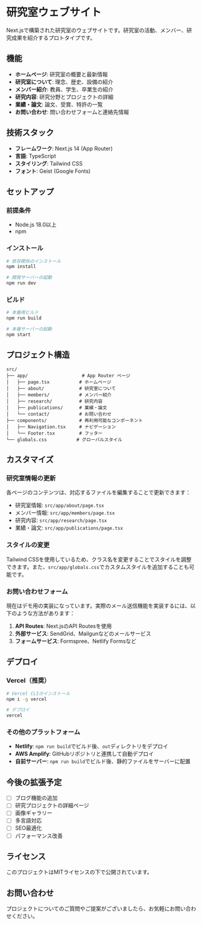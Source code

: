 # 研究室ウェブサイト

Next.jsで構築された研究室のウェブサイトです。研究室の活動、メンバー、研究成果を紹介するプロトタイプです。

## 機能

- **ホームページ**: 研究室の概要と最新情報
- **研究室について**: 理念、歴史、設備の紹介
- **メンバー紹介**: 教員、学生、卒業生の紹介
- **研究内容**: 研究分野とプロジェクトの詳細
- **業績・論文**: 論文、受賞、特許の一覧
- **お問い合わせ**: 問い合わせフォームと連絡先情報

## 技術スタック

- **フレームワーク**: Next.js 14 (App Router)
- **言語**: TypeScript
- **スタイリング**: Tailwind CSS
- **フォント**: Geist (Google Fonts)

## セットアップ

### 前提条件

- Node.js 18.0以上
- npm

### インストール

```bash
# 依存関係のインストール
npm install

# 開発サーバーの起動
npm run dev
```

### ビルド

```bash
# 本番用ビルド
npm run build

# 本番サーバーの起動
npm start
```

## プロジェクト構造

```
src/
├── app/                    # App Router ページ
│   ├── page.tsx           # ホームページ
│   ├── about/             # 研究室について
│   ├── members/           # メンバー紹介
│   ├── research/          # 研究内容
│   ├── publications/      # 業績・論文
│   └── contact/           # お問い合わせ
├── components/            # 再利用可能なコンポーネント
│   ├── Navigation.tsx     # ナビゲーション
│   └── Footer.tsx         # フッター
└── globals.css           # グローバルスタイル
```

## カスタマイズ

### 研究室情報の更新

各ページのコンテンツは、対応するファイルを編集することで更新できます：

- 研究室情報: `src/app/about/page.tsx`
- メンバー情報: `src/app/members/page.tsx`
- 研究内容: `src/app/research/page.tsx`
- 業績・論文: `src/app/publications/page.tsx`

### スタイルの変更

Tailwind CSSを使用しているため、クラス名を変更することでスタイルを調整できます。また、`src/app/globals.css`でカスタムスタイルを追加することも可能です。

### お問い合わせフォーム

現在はデモ用の実装になっています。実際のメール送信機能を実装するには、以下のような方法があります：

1. **API Routes**: Next.jsのAPI Routesを使用
2. **外部サービス**: SendGrid、Mailgunなどのメールサービス
3. **フォームサービス**: Formspree、Netlify Formsなど

## デプロイ

### Vercel（推奨）

```bash
# Vercel CLIのインストール
npm i -g vercel

# デプロイ
vercel
```

### その他のプラットフォーム

- **Netlify**: `npm run build`でビルド後、`out`ディレクトリをデプロイ
- **AWS Amplify**: GitHubリポジトリと連携して自動デプロイ
- **自前サーバー**: `npm run build`でビルド後、静的ファイルをサーバーに配置

## 今後の拡張予定

- [ ] ブログ機能の追加
- [ ] 研究プロジェクトの詳細ページ
- [ ] 画像ギャラリー
- [ ] 多言語対応
- [ ] SEO最適化
- [ ] パフォーマンス改善

## ライセンス

このプロジェクトはMITライセンスの下で公開されています。

## お問い合わせ

プロジェクトについてのご質問やご提案がございましたら、お気軽にお問い合わせください。
